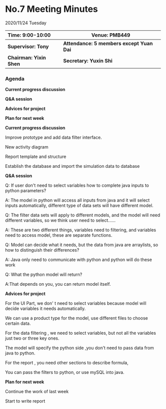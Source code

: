 # No.7 Meeting Minutes

2020/11/24  Tuesday

| **Time: 9:00-10:00**     | **Venue: PMB449**                         |
| :----------------------- | ----------------------------------------- |
| **Supervisor: Tony**     | **Attendance: 5 members except Yuan Dai** |
| **Chairman: Yixin Shen** | **Secretary: Yuxin Shi**                  |

### Agenda

**Current progress discussion**

**Q&A session**

**Advices for project**

**Plan for next week**



**Current progress discussion**

Improve prototype and add data filter interface.

New activity diagram

Report template and structure

Establish the database and import the simulation data to database



**Q&A session**

Q: If user don't need to select variables how to complete java inputs to python parameters? 

A: The model in python will access all inputs from java and it will select inputs automatically, different type of  data sets will have  different model.

Q: The filter data sets will apply to different models, and the model will need different variables, so we think user need to select......

A: These are two different things, variables need to filtering, and variables need to access model, these are separate functions.

Q: Model can decide what it needs, but the data from java are arraylists, so how to distinguish their differences?

A: Java only need to communicate with python and python will do these work

Q: What the python model will return?

A:That depends on you, you can return model itself.



**Advices for project**

For the UI Part, we don' t need to select variables because model will decide variables it needs automatically.

We can use a product type for the model, use different files to choose certain data.

For the data filtering , we need to select variables, but not all the variables just two or three key ones.

The model will specify the python side ,you don't need to pass data from java to python.

 For the report , you need other sections to describe formula, 

You can pass the filters to python, or use mySQL into java.



**Plan for next week**

Continue the work of last week

Start to write report

